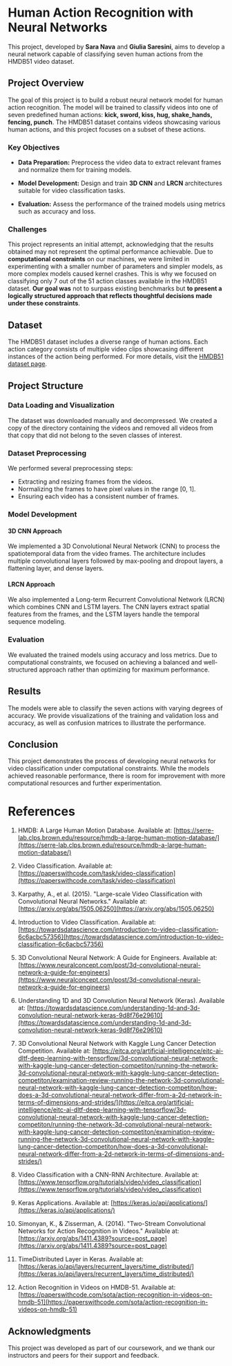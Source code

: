# Human Action Recognition with Neural Networks

This project, developed by **Sara Nava** and **Giulia Saresini**, aims to develop a neural network capable of classifying seven human actions from the HMDB51 video dataset.

## Project Overview

The goal of this project is to build a robust neural network model for human action recognition. The model will be trained to classify videos into one of seven predefined human actions: **kick, sword, kiss, hug, shake_hands, fencing, punch**. The HMDB51 dataset contains videos showcasing various human actions, and this project focuses on a subset of these actions.

### Key Objectives

- **Data Preparation:** Preprocess the video data to extract relevant frames and normalize them for training models.
  
- **Model Development:** Design and train **3D CNN** and **LRCN** architectures suitable for video classification tasks.
  
- **Evaluation:** Assess the performance of the trained models using metrics such as accuracy and loss.

### Challenges

This project represents an initial attempt, acknowledging that the results obtained may not represent the optimal performance achievable. Due to **computational constraints** on our machines, we were limited in experimenting with a smaller number of parameters and simpler models, as more complex models caused kernel crashes. This is why we focused on classifying only 7 out of the 51 action classes available in the HMDB51 dataset. **Our goal was** not to surpass existing benchmarks but **to present a logically structured approach that reflects thoughtful decisions made under these constraints**.

## Dataset

The HMDB51 dataset includes a diverse range of human actions. Each action category consists of multiple video clips showcasing different instances of the action being performed. For more details, visit the [HMDB51 dataset page](https://serre-lab.clps.brown.edu/resource/hmdb-a-large-human-motion-database/).

## Project Structure

### Data Loading and Visualization

The dataset was downloaded manually and decompressed. We created a copy of the directory containing the videos and removed all videos from that copy that did not belong to the seven classes of interest.

### Dataset Preprocessing

We performed several preprocessing steps:

- Extracting and resizing frames from the videos.
- Normalizing the frames to have pixel values in the range [0, 1].
- Ensuring each video has a consistent number of frames.

### Model Development

#### 3D CNN Approach

We implemented a 3D Convolutional Neural Network (CNN) to process the spatiotemporal data from the video frames. The architecture includes multiple convolutional layers followed by max-pooling and dropout layers, a flattening layer, and dense layers.

#### LRCN Approach

We also implemented a Long-term Recurrent Convolutional Network (LRCN) which combines CNN and LSTM layers. The CNN layers extract spatial features from the frames, and the LSTM layers handle the temporal sequence modeling.

### Evaluation

We evaluated the trained models using accuracy and loss metrics. Due to computational constraints, we focused on achieving a balanced and well-structured approach rather than optimizing for maximum performance.

## Results

The models were able to classify the seven actions with varying degrees of accuracy. We provide visualizations of the training and validation loss and accuracy, as well as confusion matrices to illustrate the performance.

## Conclusion

This project demonstrates the process of developing neural networks for video classification under computational constraints. While the models achieved reasonable performance, there is room for improvement with more computational resources and further experimentation.

# References

1. HMDB: A Large Human Motion Database. Available at: [https://serre-lab.clps.brown.edu/resource/hmdb-a-large-human-motion-database/](https://serre-lab.clps.brown.edu/resource/hmdb-a-large-human-motion-database/)

2. Video Classification. Available at: [https://paperswithcode.com/task/video-classification](https://paperswithcode.com/task/video-classification)

3. Karpathy, A., et al. (2015). "Large-scale Video Classification with Convolutional Neural Networks." Available at: [https://arxiv.org/abs/1505.06250](https://arxiv.org/abs/1505.06250)

4. Introduction to Video Classification. Available at: [https://towardsdatascience.com/introduction-to-video-classification-6c6acbc57356](https://towardsdatascience.com/introduction-to-video-classification-6c6acbc57356)

5. 3D Convolutional Neural Network: A Guide for Engineers. Available at: [https://www.neuralconcept.com/post/3d-convolutional-neural-network-a-guide-for-engineers](https://www.neuralconcept.com/post/3d-convolutional-neural-network-a-guide-for-engineers)

6. Understanding 1D and 3D Convolution Neural Network (Keras). Available at: [https://towardsdatascience.com/understanding-1d-and-3d-convolution-neural-network-keras-9d8f76e29610](https://towardsdatascience.com/understanding-1d-and-3d-convolution-neural-network-keras-9d8f76e29610)

7. 3D Convolutional Neural Network with Kaggle Lung Cancer Detection Competition. Available at: [https://eitca.org/artificial-intelligence/eitc-ai-dltf-deep-learning-with-tensorflow/3d-convolutional-neural-network-with-kaggle-lung-cancer-detection-competiton/running-the-network-3d-convolutional-neural-network-with-kaggle-lung-cancer-detection-competiton/examination-review-running-the-network-3d-convolutional-neural-network-with-kaggle-lung-cancer-detection-competiton/how-does-a-3d-convolutional-neural-network-differ-from-a-2d-network-in-terms-of-dimensions-and-strides/](https://eitca.org/artificial-intelligence/eitc-ai-dltf-deep-learning-with-tensorflow/3d-convolutional-neural-network-with-kaggle-lung-cancer-detection-competiton/running-the-network-3d-convolutional-neural-network-with-kaggle-lung-cancer-detection-competiton/examination-review-running-the-network-3d-convolutional-neural-network-with-kaggle-lung-cancer-detection-competiton/how-does-a-3d-convolutional-neural-network-differ-from-a-2d-network-in-terms-of-dimensions-and-strides/)

8. Video Classification with a CNN-RNN Architecture. Available at: [https://www.tensorflow.org/tutorials/video/video_classification](https://www.tensorflow.org/tutorials/video/video_classification)

9. Keras Applications. Available at: [https://keras.io/api/applications/](https://keras.io/api/applications/)

10. Simonyan, K., & Zisserman, A. (2014). "Two-Stream Convolutional Networks for Action Recognition in Videos." Available at: [https://arxiv.org/abs/1411.4389?source=post_page](https://arxiv.org/abs/1411.4389?source=post_page)

11. TimeDistributed Layer in Keras. Available at: [https://keras.io/api/layers/recurrent_layers/time_distributed/](https://keras.io/api/layers/recurrent_layers/time_distributed/)

12. Action Recognition in Videos on HMDB-51. Available at: [https://paperswithcode.com/sota/action-recognition-in-videos-on-hmdb-51](https://paperswithcode.com/sota/action-recognition-in-videos-on-hmdb-51)

## Acknowledgments

This project was developed as part of our coursework, and we thank our instructors and peers for their support and feedback.
